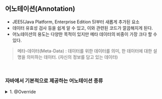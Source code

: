 
## 어노테이션(Annotation)


* JEE5(Java Platform, Enterprise Edition 5)부터 새롭게 추가된 요소
* 데이터 유효성 검사 등을 쉽게 알 수 있고, 이와 관련된 코드가 깔끔해지게 된다.
* 어노테이션의 용도는 다양한 목적이 있지만 메타 데이터의 비중이 가장 크다 할 수 있다. 

> 메타-데이터(Meta-Data) : 데이터를 위한 데이터를 의미, 한 데이터에 대한 설명을 의미하는 데이터. (자신의 정보를 담고 있는 데이터)

<br>

### 자바에서 기본적으로 제공하는 어노테이션 종류 
<details>
<summary>1. @Override </summary>
<div markdown="1">
		<ul>
			<li> 오버라이딩의 조건</li>

  </ul>
</div>
</details>

